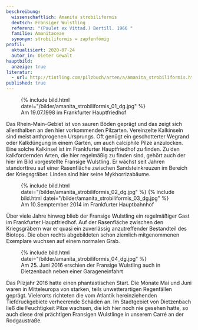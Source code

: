 ```yaml
---
beschreibung:
  wissenschaftlich: Amanita strobiliformis
  deutsch: Fransiger Wulstling
  referenz: "(Paulet ex Vittad.) Bertill. 1966 "
  familie: Amanitaceae
  synonym: strobiliformis = zapfenfömig
profil:
  aktualisiert: 2020-07-24
  autor_in: Dieter Gewalt
hauptbild:
  anzeige: true
literatur:
  - url: http://tintling.com/pilzbuch/arten/a/Amanita_strobiliformis.html
published: true
---
```

<figure class="standard">
  {% include bild.html datei="/bilder/amanita_strobiliformis_01_dg.jpg" %}
  <figcaption>Am 19.07.1998 im Frankfurter Hauptfriedhof</figcaption>
</figure>

Das Rhein-Main-Gebiet ist von sauren Böden geprägt und das zeigt sich allenthalben an den hier vorkommenden Pilzarten. Vereinzelte Kalkinseln sind meist anthprogenen Ursprungs. Oft genügt ein geschotterter Wegrand oder Kalkdüngung in einem Garten, um auch calciphile Pilze anzulocken. Eine solche Kalkinsel ist im Frankfurter Hauptfriedhof zu finden. Zu den kalkfordernden Arten, die hier regelmäßig zu finden sind, gehört auch der hier im Bild vorgestellte Fransige Wulstling. Er wächst seit Jahren standorttreu auf einer Rasenfläche zwischen Sandsteinkreuzen im Bereich der Kriegsgräber. Linden sind hier seine Mykhorrizabäume.

<figure class="standard">
  {% include bild.html datei="/bilder/amanita_strobiliformis_02_dg.jpg" %}
  {% include bild.html datei="/bilder/amanita_strobiliformis_03_dg.jpg" %}
  <figcaption>Am 10.Semptember 2014 im Frankfurter Hauptbahnhof</figcaption>
</figure>

Über viele Jahre hinweg blieb der Fransige Wulstling ein regelmäßiger Gast im Frankfurter Hauptfriedhof. Auf der Rasenfläche zwischen den Kriegsgräbern war er quasi ein zuverlässig anzutreffender Bestandteil des Biotops. Die oben rechts abgebildeten schon ziemlich mitgenommenen Exemplare wuchsen auf einem normalen Grab.

<figure class="standard">
  {% include bild.html datei="/bilder/amanita_strobiliformis_04_dg.jpg" %}
  <figcaption>Am 25. Juni 2016 erschien der Fransige Wulstling auch in Dietzenbach neben einer Garageneinfahrt</figcaption>
</figure>

Das Pilzjahr 2016 hatte einen phantastischen Start. Die Monate Mai und Juni waren in Mitteleuropa von starken, teils unwetterartigen Regenfällen geprägt. Vielerorts richteten die vom Atlantik hereinziehenden Tiefdruckgebiete verheerende Schäden an. Im Stadtgebiet von Dietzenbach ließ die Feuchtigkeit Pilze wachsen, die ich hier noch nie gesehen hatte, so auch diese drei prächtigen Fransigen Wulstlinge in unserem Carré an der Rodgaustraße.